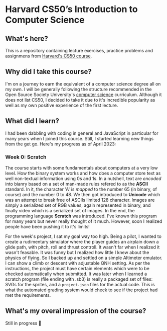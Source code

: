 # Harvard CS50’s Introduction to Computer Science

## What's here?
This is a repository containing lecture exercises, practice problems and assignmens from [Harvard's CS50 course](https://cs50.harvard.edu/x/2023/).

## Why did I take this course?
I'm on a journey to earn the equivalent of a computer science degree all on my own. I will be generally following the structure recommended in the Open Source Society University's [computer science](https://github.com/ossu/computer-science) curriculum. Although it does not list CS50, I decided to take it due to it's incredible popularity as well as my own positive experience of the first lecture.

## What did I learn?
I had been dabbling with coding in general and JavaScript in particular for many years when I joined this course. Still, I started learning new things from the get go. Here's my progress as of April 2023:

### Week 0: Scratch
The course starts with some fundamentals about computers at a very low level. How the binary system works and how does a computer store text as well non-textual information using 0s and 1s. In a nutshell, text are *encoded* into bianry based on a set of man-made rules refered to as the **ASCII** standard. In it, the character 'A' is *mapped* to the number 65 (in binary, of course) and the number 0 to 48. We then got introduced to **Unicode** which was an attempt to break free of ASCIIs limited 128 character. Images are simply a serialized set of RGB values, again represented in binary, and finally video which is a serialized set of images. In the end, the programming language **Scratch** was introduced. I've known this program for many years but never really thought of it much. However, soon I realized people have been pushing it to it's limits!

For the week's project, I sat my goal way too high. Being a pilot, I wanted to create a rudimentary simulator where the player guides an airplain down a glide path, with pitch, roll and thrust controll. It wasn't far when I realized it wasn't feasable. It was funny but I realized how little I knew about the physics of flying. So I backed up and settled on a simple Altimeter emulator. I can show a climb or descent with adjustable QNH setting. As per the instructions, the project must have certain elements which were to be checked automatically when submitted. It was later when I learned a scratch program (file ending with .sb3) is really a packaged set of files: SVGs for the sprites, and a `project.json` files for the actual code. This is what the automated grading system would check to see if the project had met the requirements.

## What's my overal impression of the course?
Still in progress 🙂